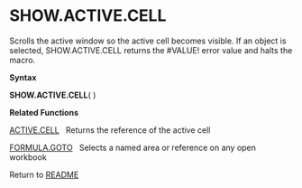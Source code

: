 # SHOW.ACTIVE.CELL

Scrolls the active window so the active cell becomes visible. If an
object is selected, SHOW.ACTIVE.CELL returns the \#VALUE\! error value
and halts the macro.

**Syntax**

**SHOW.ACTIVE.CELL**( )

**Related Functions**

[ACTIVE.CELL](ACTIVE.CELL.md)&nbsp;&nbsp;&nbsp;Returns the reference of the active cell

[FORMULA.GOTO](FORMULA.GOTO.md)&nbsp;&nbsp;&nbsp;Selects a named area or reference on any
open workbook



Return to [README](README.md)

